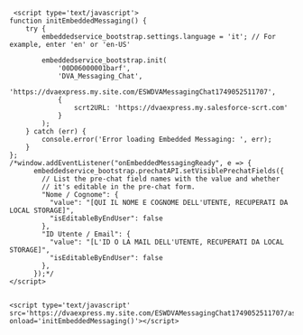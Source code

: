 <html>
  <body>
	  
	 <script type='text/javascript'>
	function initEmbeddedMessaging() {
		try {
			embeddedservice_bootstrap.settings.language = 'it'; // For example, enter 'en' or 'en-US'

			embeddedservice_bootstrap.init(
				'00D06000001barf',
				'DVA_Messaging_Chat',
				'https://dvaexpress.my.site.com/ESWDVAMessagingChat1749052511707',
				{
					scrt2URL: 'https://dvaexpress.my.salesforce-scrt.com'
				}
			);
		} catch (err) {
			console.error('Error loading Embedded Messaging: ', err);
		}
	};
	/*window.addEventListener("onEmbeddedMessagingReady", e => {
		  embeddedservice_bootstrap.prechatAPI.setVisiblePrechatFields({
			// List the pre-chat field names with the value and whether
			// it's editable in the pre-chat form.
			"Nome / Cognome": {
			  "value": "[QUI IL NOME E COGNOME DELL'UTENTE, RECUPERATI DA LOCAL STORAGE]",
			  "isEditableByEndUser": false
			},
			"ID Utente / Email": {
			  "value": "[L'ID O LA MAIL DELL'UTENTE, RECUPERATI DA LOCAL STORAGE]",
			  "isEditableByEndUser": false
			},
		  });*/
	</script>

	  
	<script type='text/javascript' src='https://dvaexpress.my.site.com/ESWDVAMessagingChat1749052511707/assets/js/bootstrap.min.js' onload='initEmbeddedMessaging()'></script>

  </body>
</html>
